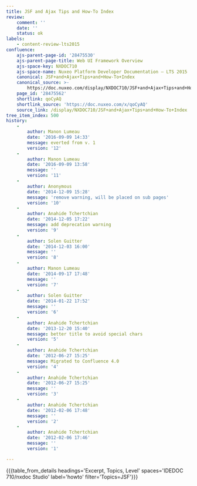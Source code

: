 ```yaml
---
title: JSF and Ajax Tips and How-To Index
review:
    comment: ''
    date: ''
    status: ok
labels:
    - content-review-lts2015
confluence:
    ajs-parent-page-id: '28475530'
    ajs-parent-page-title: Web UI Framework Overview
    ajs-space-key: NXDOC710
    ajs-space-name: Nuxeo Platform Developer Documentation — LTS 2015
    canonical: JSF+and+Ajax+Tips+and+How-To+Index
    canonical_source: >-
        https://doc.nuxeo.com/display/NXDOC710/JSF+and+Ajax+Tips+and+How-To+Index
    page_id: '28475562'
    shortlink: qoCyAQ
    shortlink_source: 'https://doc.nuxeo.com/x/qoCyAQ'
    source_link: /display/NXDOC710/JSF+and+Ajax+Tips+and+How-To+Index
tree_item_index: 500
history:
    -
        author: Manon Lumeau
        date: '2016-09-09 14:33'
        message: everted from v. 1
        version: '12'
    -
        author: Manon Lumeau
        date: '2016-09-09 13:58'
        message: ''
        version: '11'
    -
        author: Anonymous
        date: '2014-12-09 15:28'
        message: 'remove warning, will be placed on sub pages'
        version: '10'
    -
        author: Anahide Tchertchian
        date: '2014-12-05 17:22'
        message: add deprecation warning
        version: '9'
    -
        author: Solen Guitter
        date: '2014-12-03 16:00'
        message: ''
        version: '8'
    -
        author: Manon Lumeau
        date: '2014-09-17 17:48'
        message: ''
        version: '7'
    -
        author: Solen Guitter
        date: '2014-01-22 17:52'
        message: ''
        version: '6'
    -
        author: Anahide Tchertchian
        date: '2013-12-20 15:40'
        message: better title to avoid special chars
        version: '5'
    -
        author: Anahide Tchertchian
        date: '2012-06-27 15:25'
        message: Migrated to Confluence 4.0
        version: '4'
    -
        author: Anahide Tchertchian
        date: '2012-06-27 15:25'
        message: ''
        version: '3'
    -
        author: Anahide Tchertchian
        date: '2012-02-06 17:48'
        message: ''
        version: '2'
    -
        author: Anahide Tchertchian
        date: '2012-02-06 17:46'
        message: ''
        version: '1'

---
```

{{{table_from_details headings='Excerpt, Topics, Level' spaces='IDEDOC 710/nxdoc Studio' label='howto' filter='Topics=JSF'}}}
